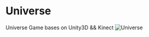 # Universe
Universe Game bases on Unity3D && Kinect
![Universe](https://github.com/PINK-FL0YD/Universe/blob/master/Universe.jpg)
